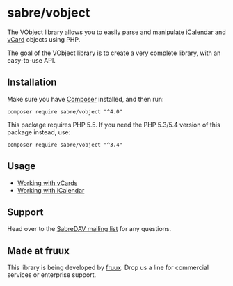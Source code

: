 sabre/vobject
=============

The VObject library allows you to easily parse and manipulate [iCalendar](https://tools.ietf.org/html/rfc5545)
and [vCard](https://tools.ietf.org/html/rfc6350) objects using PHP.

The goal of the VObject library is to create a very complete library, with an easy-to-use API.


Installation
------------

Make sure you have [Composer][1] installed, and then run:

    composer require sabre/vobject "^4.0"

This package requires PHP 5.5. If you need the PHP 5.3/5.4 version of this package instead, use:


    composer require sabre/vobject "^3.4"


Usage
-----

* [Working with vCards](http://sabre.io/vobject/vcard/)
* [Working with iCalendar](http://sabre.io/vobject/icalendar/)


Support
-------

Head over to the [SabreDAV mailing list](http://groups.google.com/group/sabredav-discuss) for any questions.

Made at fruux
-------------

This library is being developed by [fruux](https://fruux.com/). Drop us a line for commercial services or enterprise support.

[1]: https://getcomposer.org/
